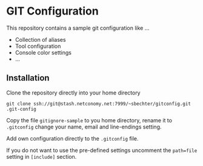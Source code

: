 # GIT Configuration

This repository contains a sample git configuration like ...

* Collection of aliases
* Tool configuration 
* Console color settings
* ...

## Installation

Clone the repository directly into your home directory

    git clone ssh://git@stash.netconomy.net:7999/~sbechter/gitconfig.git .git-config

Copy the file ```gitignore-sample``` to you home directory, rename it to ```.gitconfig``` change your name, email and line-endings setting.

Add own configuration directly to the ```.gitconfig``` file.

If you do not want to use the pre-defined settings uncomment the ```path=file``` setting in ```[include]``` section.
